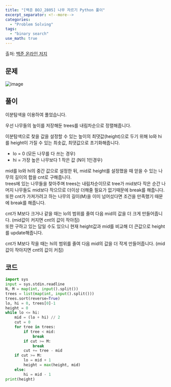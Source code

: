 ```yaml
---
title: "[백준 BOJ_2805] 나무 자르기 Python 풀이"
excerpt_separator: <!--more-->
categories:
  - "Problem Solving"
tags:
  - "binary search"
use_math: true
---
```


출처: [백준 온라인 저지](https://www.acmicpc.net/problem/2805)

## 문제

![image](https://user-images.githubusercontent.com/59808674/162618224-ebbbc199-d7b2-48d3-86eb-463fa5243e2c.png)

## 풀이

이분탐색을 이용하여 풀었습니다.

우선 나무들의 높이를 저장해둔 trees를 내림차순으로 정렬해줍니다.

이분탐색으로 찾을 값을 설정할 수 있는 높이의 최댓값(height)으로 두기 위해 lo와 hi를 height이 가질 수 있는 최솟값, 최댓값으로 초기화해줍니다.

- lo = 0 (모든 나무를 다 쓰는 경우)
- hi = 가장 높은 나무보다 1 작은 값 (N이 1인경우)

mid를 lo와 hi의 중간 값으로 설정한 뒤, mid로 height를 설정했을 때 얻을 수 있는 나무의 길이의 합을 cnt로 구해줍니다.  
trees에 있는 나무들을 찾아주며 trees는 내림차순이므로 tree가 mid보다 작은 순간 나머지 나무들도 mid보다 작으므로 더이상 더해줄 필요가 없기때문에 break를 해줍니다.  
또한 cnt가 가져가려고 하는 나무의 길이(M)을 이미 넘어섰다면 조건을 만족했기 때문에 break를 해줍니다.

cnt가 M보다 크거나 같을 때는 lo의 범위를 줄여 다음 mid의 값을 더 크게 만들어줍니다. (mid값이 커지면 cnt의 값이 작아짐)  
또한 구하고 있는 답일 수도 있으니 현재 height값과 mid를 비교해 더 큰값으로 height를 update해줍니다.

cnt가 M보다 작을 때는 hi의 범위를 줄여 다음 mid의 값을 더 작게 만들어줍니다. (mid값이 작아지면 cnt의 값이 커짐)

## 코드

```python
import sys
input = sys.stdin.readline
N, M = map(int, input().split())
trees = list(map(int, input().split()))
trees.sort(reverse=True)
lo, hi = 0, trees[0]-1
height = 0
while lo <= hi:
    mid = (lo + hi) // 2
    cut = 0
    for tree in trees:
        if tree < mid:
            break
        if cut >= M:
            break
        cut += tree - mid
    if cut >= M:
        lo = mid + 1
        height = max(height, mid)
    else:
        hi = mid - 1
print(height)
```
